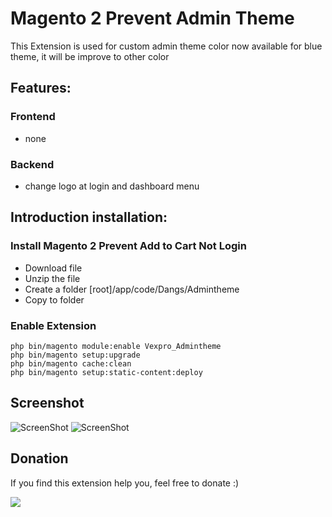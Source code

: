 # Magento 2 Prevent Admin Theme

This Extension is used for custom admin theme color now available for blue theme, it will be improve to other color 

## Features:

### Frontend
- none

### Backend
- change logo at login and dashboard menu

## Introduction installation:

### Install Magento 2 Prevent Add to Cart Not Login
- Download file
- Unzip the file
- Create a folder [root]/app/code/Dangs/Admintheme
- Copy to folder

### Enable Extension

```
php bin/magento module:enable Vexpro_Admintheme
php bin/magento setup:upgrade
php bin/magento cache:clean
php bin/magento setup:static-content:deploy
```


## Screenshot
![ScreenShot](https://github.com/dsasmita/magento2-admin-theme/blob/master/screen-shot/login.png)
![ScreenShot](https://github.com/dsasmita/magento2-admin-theme/blob/master/screen-shot/dashboard.png)

## Donation
If you find this extension help you,  feel free to donate
:)

[![](https://www.paypalobjects.com/en_US/i/btn/btn_donateCC_LG.gif)](http://bit.ly/2nFWFZI)
